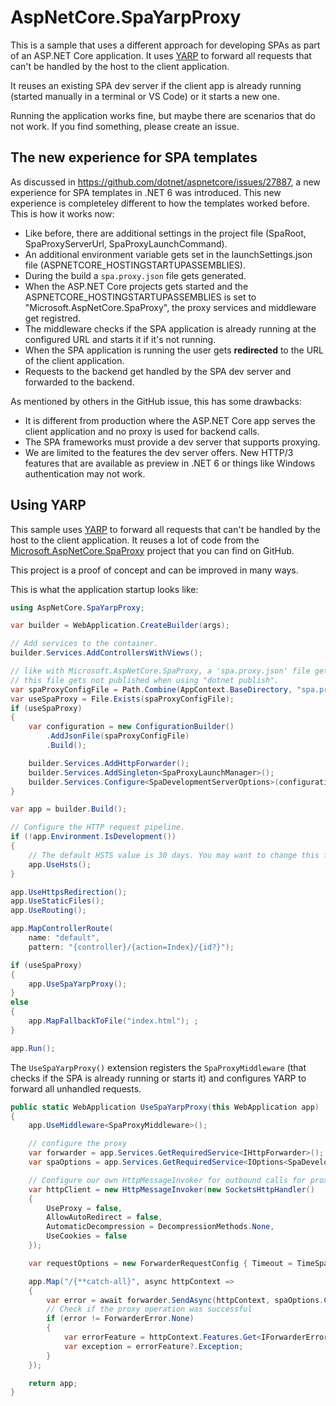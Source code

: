 # AspNetCore.SpaYarpProxy
This is a sample that uses a different approach for developing SPAs as part of an ASP.NET Core application. It uses [YARP](https://microsoft.github.io/reverse-proxy/index.html) to forward all requests that can't be handled by the host to the client application.

It reuses an existing SPA dev server if the client app is already running (started manually in a terminal or VS Code) or it starts a new one.

Running the application works fine, but maybe there are scenarios that do not work. If you find something, please create an issue.

## The new experience for SPA templates
As discussed in https://github.com/dotnet/aspnetcore/issues/27887, a new experience for SPA templates in .NET 6 was introduced.
This new experience is completeley different to how the templates worked before. This is how it works now:
* Like before, there are additional settings in the project file (SpaRoot, SpaProxyServerUrl, SpaProxyLaunchCommand).
* An additional environment variable gets set in the launchSettings.json file (ASPNETCORE_HOSTINGSTARTUPASSEMBLIES).
* During the build a `spa.proxy.json` file gets generated.
* When the ASP.NET Core projects gets started and the ASPNETCORE_HOSTINGSTARTUPASSEMBLIES is set to "Microsoft.AspNetCore.SpaProxy", the proxy services and middleware get registred.
* The middleware checks if the SPA application is already running at the configured URL and starts it if it's not running.
* When the SPA application is running the user gets __redirected__ to the URL of the client application.
* Requests to the backend get handled by the SPA dev server and forwarded to the backend.

As mentioned by others in the GitHub issue, this has some drawbacks:
* It is different from production where the ASP.NET Core app serves the client application and no proxy is used for backend calls.
* The SPA frameworks must provide a dev server that supports proxying.
* We are limited to the features the dev server offers. New HTTP/3 features that are available as preview in .NET 6 or things like Windows authentication may not work.

## Using YARP

This sample uses [YARP](https://microsoft.github.io/reverse-proxy/index.html) to forward all requests that can't be handled by the host to the client application. It reuses a lot of code from the [Microsoft.AspNetCore.SpaProxy](https://github.com/dotnet/aspnetcore/tree/main/src/Middleware/Spa/SpaProxy/src) project that you can find on GitHub.

This project is a proof of concept and can be improved in many ways.

This is what the application startup looks like:

```cs
using AspNetCore.SpaYarpProxy;

var builder = WebApplication.CreateBuilder(args);

// Add services to the container.
builder.Services.AddControllersWithViews();

// like with Microsoft.AspNetCore.SpaProxy, a 'spa.proxy.json' file gets generated based on the values in the project file (SpaRoot, SpaProxyClientUrl, SpaProxyLaunchCommand).
// this file gets not published when using "dotnet publish".
var spaProxyConfigFile = Path.Combine(AppContext.BaseDirectory, "spa.proxy.json");
var useSpaProxy = File.Exists(spaProxyConfigFile);
if (useSpaProxy)
{
    var configuration = new ConfigurationBuilder()
        .AddJsonFile(spaProxyConfigFile)
        .Build();

    builder.Services.AddHttpForwarder();
    builder.Services.AddSingleton<SpaProxyLaunchManager>();
    builder.Services.Configure<SpaDevelopmentServerOptions>(configuration.GetSection("SpaProxyServer"));
}

var app = builder.Build();

// Configure the HTTP request pipeline.
if (!app.Environment.IsDevelopment())
{
    // The default HSTS value is 30 days. You may want to change this for production scenarios, see https://aka.ms/aspnetcore-hsts.
    app.UseHsts();
}

app.UseHttpsRedirection();
app.UseStaticFiles();
app.UseRouting();

app.MapControllerRoute(
    name: "default",
    pattern: "{controller}/{action=Index}/{id?}");

if (useSpaProxy)
{
    app.UseSpaYarpProxy();
}
else
{
    app.MapFallbackToFile("index.html"); ;
}

app.Run();
```

The `UseSpaYarpProxy()` extension registers the `SpaProxyMiddleware` (that checks if the SPA is already running or starts it) and configures YARP to forward all unhandled requests.

```cs
public static WebApplication UseSpaYarpProxy(this WebApplication app)
{
    app.UseMiddleware<SpaProxyMiddleware>();

    // configure the proxy
    var forwarder = app.Services.GetRequiredService<IHttpForwarder>();
    var spaOptions = app.Services.GetRequiredService<IOptions<SpaDevelopmentServerOptions>>().Value;

    // Configure our own HttpMessageInvoker for outbound calls for proxy operations
    var httpClient = new HttpMessageInvoker(new SocketsHttpHandler()
    {
        UseProxy = false,
        AllowAutoRedirect = false,
        AutomaticDecompression = DecompressionMethods.None,
        UseCookies = false
    });

    var requestOptions = new ForwarderRequestConfig { Timeout = TimeSpan.FromSeconds(100) };

    app.Map("/{**catch-all}", async httpContext =>
    {
        var error = await forwarder.SendAsync(httpContext, spaOptions.ClientUrl, httpClient, requestOptions, HttpTransformer.Default);
        // Check if the proxy operation was successful
        if (error != ForwarderError.None)
        {
            var errorFeature = httpContext.Features.Get<IForwarderErrorFeature>();
            var exception = errorFeature?.Exception;
        }
    });

    return app;
}
```